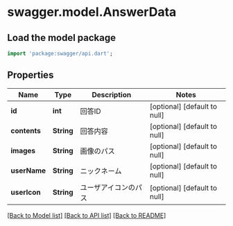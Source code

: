 # swagger.model.AnswerData

## Load the model package
```dart
import 'package:swagger/api.dart';
```

## Properties
Name | Type | Description | Notes
------------ | ------------- | ------------- | -------------
**id** | **int** | 回答ID | [optional] [default to null]
**contents** | **String** | 回答内容 | [optional] [default to null]
**images** | **String** | 画像のパス | [optional] [default to null]
**userName** | **String** | ニックネーム | [optional] [default to null]
**userIcon** | **String** | ユーザアイコンのパス | [optional] [default to null]

[[Back to Model list]](../README.md#documentation-for-models) [[Back to API list]](../README.md#documentation-for-api-endpoints) [[Back to README]](../README.md)


